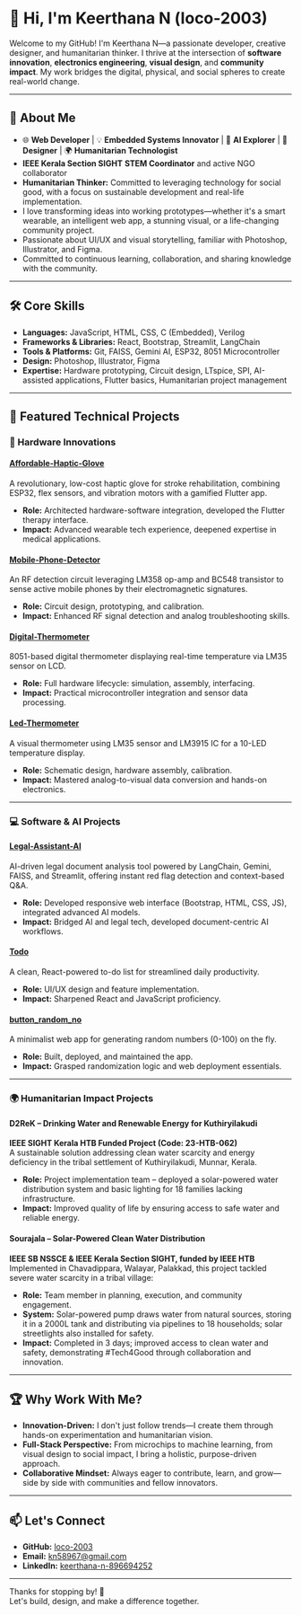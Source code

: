 # 👋 Hi, I'm Keerthana N (loco-2003)

Welcome to my GitHub! I'm Keerthana N—a passionate developer, creative designer, and humanitarian thinker. I thrive at the intersection of **software innovation**, **electronics engineering**, **visual design**, and **community impact**. My work bridges the digital, physical, and social spheres to create real-world change.

---

## 🚀 About Me

- 🌐 **Web Developer** | 💡 **Embedded Systems Innovator** | 🤖 **AI Explorer** | 🎨 **Designer** | 🌍 **Humanitarian Technologist**
- **IEEE Kerala Section SIGHT** **STEM Coordinator** and active NGO collaborator
- **Humanitarian Thinker:** Committed to leveraging technology for social good, with a focus on sustainable development and real-life implementation.
- I love transforming ideas into working prototypes—whether it's a smart wearable, an intelligent web app, a stunning visual, or a life-changing community project.
- Passionate about UI/UX and visual storytelling, familiar with Photoshop, Illustrator, and Figma.
- Committed to continuous learning, collaboration, and sharing knowledge with the community.

---

## 🛠️ Core Skills

- **Languages:** JavaScript, HTML, CSS, C (Embedded), Verilog
- **Frameworks & Libraries:** React, Bootstrap, Streamlit, LangChain
- **Tools & Platforms:** Git, FAISS, Gemini AI, ESP32, 8051 Microcontroller
- **Design:** Photoshop, Illustrator, Figma
- **Expertise:** Hardware prototyping, Circuit design, LTspice, SPI, AI-assisted applications, Flutter basics, Humanitarian project management

---

## 🌟 Featured Technical Projects

### 🔬 Hardware Innovations

#### [Affordable-Haptic-Glove](https://github.com/loco-2003/Affordable-Haptic-Glove)
A revolutionary, low-cost haptic glove for stroke rehabilitation, combining ESP32, flex sensors, and vibration motors with a gamified Flutter app.
- **Role:** Architected hardware-software integration, developed the Flutter therapy interface.
- **Impact:** Advanced wearable tech experience, deepened expertise in medical applications.

#### [Mobile-Phone-Detector](https://github.com/loco-2003/Mobile-Phone-Detector)
An RF detection circuit leveraging LM358 op-amp and BC548 transistor to sense active mobile phones by their electromagnetic signatures.
- **Role:** Circuit design, prototyping, and calibration.
- **Impact:** Enhanced RF signal detection and analog troubleshooting skills.

#### [Digital-Thermometer](https://github.com/loco-2003/Digital-Thermometer)
8051-based digital thermometer displaying real-time temperature via LM35 sensor on LCD.
- **Role:** Full hardware lifecycle: simulation, assembly, interfacing.
- **Impact:** Practical microcontroller integration and sensor data processing.

#### [Led-Thermometer](https://github.com/loco-2003/Led-Thermometer)
A visual thermometer using LM35 sensor and LM3915 IC for a 10-LED temperature display.
- **Role:** Schematic design, hardware assembly, calibration.
- **Impact:** Mastered analog-to-visual data conversion and hands-on electronics.

---

### 💻 Software & AI Projects

#### [Legal-Assistant-AI](https://github.com/loco-2003/Legal-Assistant-AI)
AI-driven legal document analysis tool powered by LangChain, Gemini, FAISS, and Streamlit, offering instant red flag detection and context-based Q&A.
- **Role:** Developed responsive web interface (Bootstrap, HTML, CSS, JS), integrated advanced AI models.
- **Impact:** Bridged AI and legal tech, developed document-centric AI workflows.

#### [Todo](https://github.com/loco-2003/Todo)
A clean, React-powered to-do list for streamlined daily productivity.
- **Role:** UI/UX design and feature implementation.
- **Impact:** Sharpened React and JavaScript proficiency.

#### [button_random_no](https://github.com/loco-2003/button_random_no)
A minimalist web app for generating random numbers (0-100) on the fly.
- **Role:** Built, deployed, and maintained the app.
- **Impact:** Grasped randomization logic and web deployment essentials.

---

### 🌍 Humanitarian Impact Projects

####  D2ReK – Drinking Water and Renewable Energy for Kuthiryilakudi
**IEEE SIGHT Kerala HTB Funded Project (Code: 23-HTB-062)**  
A sustainable solution addressing clean water scarcity and energy deficiency in the tribal settlement of Kuthiryilakudi, Munnar, Kerala.
- **Role:** Project implementation team – deployed a solar-powered water distribution system and basic lighting for 18 families lacking infrastructure.
- **Impact:** Improved quality of life by ensuring access to safe water and reliable energy.

####  Sourajala – Solar-Powered Clean Water Distribution
**IEEE SB NSSCE & IEEE Kerala Section SIGHT, funded by IEEE HTB**  
Implemented in Chavadippara, Walayar, Palakkad, this project tackled severe water scarcity in a tribal village:
- **Role:** Team member in planning, execution, and community engagement.
- **System:** Solar-powered pump draws water from natural sources, storing it in a 2000L tank and distributing via pipelines to 18 households; solar streetlights also installed for safety.
- **Impact:** Completed in 3 days; improved access to clean water and safety, demonstrating #Tech4Good through collaboration and innovation.

---

## 🏆 Why Work With Me?

- **Innovation-Driven:** I don't just follow trends—I create them through hands-on experimentation and humanitarian vision.
- **Full-Stack Perspective:** From microchips to machine learning, from visual design to social impact, I bring a holistic, purpose-driven approach.
- **Collaborative Mindset:** Always eager to contribute, learn, and grow—side by side with communities and fellow innovators.

---

## 📫 Let's Connect

- **GitHub:** [loco-2003](https://github.com/loco-2003)
- **Email:** kn58967@gmail.com
- **LinkedIn:** [keerthana-n-896694252](https://www.linkedin.com/in/keerthana-n-896694252/)

---

Thanks for stopping by! 🚀  
Let's build, design, and make a difference together.
